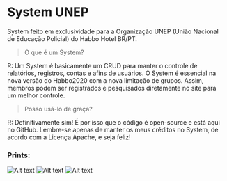 # System UNEP
System feito em exclusividade para a Organização UNEP (União Nacional de Educação Policial) do Habbo Hotel BR/PT.

> O que é um System?

R: Um System é basicamente um CRUD para manter o controle de relatórios, registros, contas e afins de usuários. O System é essencial na nova versão do Habbo2020 com a nova limitação de grupos. Assim, membros podem ser registrados e pesquisados diretamente no site para um melhor controle.

> Posso usá-lo de graça?

R: Definitivamente sim! É por isso que o código é open-source e está aqui no GitHub. Lembre-se apenas de manter os meus créditos no System, de acordo com a Licença Apache, e seja feliz!

### Prints:
![Alt text](https://github.com/the1scient/system-unep/blob/main/Captura%20de%20tela%20de%202021-01-18%2001-45-52.png?raw=true "Página Inicial")
![Alt text](https://github.com/the1scient/system-unep/blob/main/Captura%20de%20tela%20de%202021-01-18%2001-46-05.png?raw=true "Seleção de Documentos")
![Alt text](https://github.com/the1scient/system-unep/blob/main/Captura%20de%20tela%20de%202021-01-18%2001-46-47.png?raw=true "Visualização de logs")


